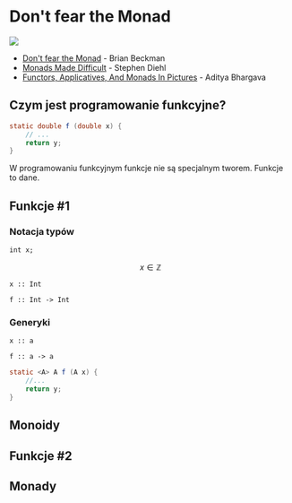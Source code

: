 # Don't fear the Monad

![](http://image.spreadshirtmedia.net/image-server/v1/products/115205650/views/1,width=350,height=350,appearanceId=5.png)

* [Don't fear the Monad](https://channel9.msdn.com/Shows/Going+Deep/Brian-Beckman-Dont-fear-the-Monads) - Brian Beckman
* [Monads Made Difficult](http://www.stephendiehl.com/posts/monads.html) - Stephen Diehl
* [Functors, Applicatives, And Monads In Pictures](http://adit.io/posts/2013-04-17-functors,_applicatives,_and_monads_in_pictures.html) - Aditya Bhargava

## Czym jest programowanie funkcyjne?
```java
static double f (double x) {
    // ...
    return y;
}
```

W programowaniu funkcyjnym funkcje nie są specjalnym tworem. Funkcje to dane.

## Funkcje #1
### Notacja typów
`int x;`

$$x \in \mathbb{Z}$$

`x :: Int`

`f :: Int -> Int`

### Generyki
`x :: a`

`f :: a -> a`

```java
static <A> A f (A x) {
    //...
    return y;
}
```

## Monoidy

## Funkcje #2

## Monady
